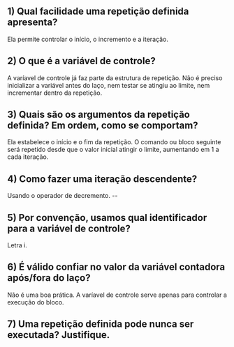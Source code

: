 
## 1) Qual facilidade uma repetição definida apresenta?
Ela permite controlar o início, o incremento e a iteração.

## 2) O que é a variável de controle?
A varíavel de controle já faz parte da estrutura de repetição. Não é preciso inicializar a variável antes do laço, nem testar se atingiu ao limite, nem incrementar dentro da repetição. 

## 3) Quais são os argumentos da repetição definida? Em ordem, como se comportam?
Ela estabelece o início e o fim da repetição. O comando ou bloco seguinte será repetido desde que o valor inicial atingir o limite, aumentando em 1 a cada iteração.

## 4) Como fazer uma iteração descendente?
Usando  o operador de decremento. --

## 5) Por convenção, usamos qual identificador para a variável de controle?
Letra i.

## 6) É válido confiar no valor da variável contadora após/fora do laço?
Não é uma boa prática. A varíavel de controle serve apenas para controlar a execução do bloco.

## 7) Uma repetição definida pode nunca ser executada? Justifique.


